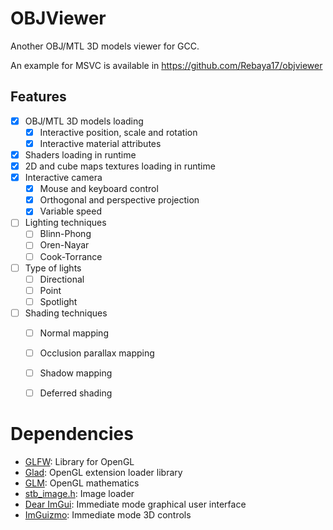 # OBJViewer

Another OBJ/MTL 3D models viewer for GCC.

An example for MSVC is available in <https://github.com/Rebaya17/objviewer>


## Features

- [x] OBJ/MTL 3D models loading
  - [x] Interactive position, scale and rotation
  - [x] Interactive material attributes
- [x] Shaders loading in runtime
- [x] 2D and cube maps textures loading in runtime
- [x] Interactive camera
  - [x] Mouse and keyboard control
  - [x] Orthogonal and perspective projection
  - [x] Variable speed
- [ ] Lighting techniques
  - [ ] Blinn-Phong
  - [ ] Oren-Nayar
  - [ ] Cook-Torrance
- [ ] Type of lights
  - [ ] Directional
  - [ ] Point
  - [ ] Spotlight
- [ ] Shading techniques
  - [ ] Normal mapping
  - [ ] Occlusion parallax mapping
  - [ ] Shadow mapping
  - [ ] Deferred shading


# Dependencies

- [GLFW]\: Library for OpenGL
- [Glad]\: OpenGL extension loader library
- [GLM]\: OpenGL mathematics
- [stb_image.h]\: Image loader
- [Dear ImGui]\: Immediate mode graphical user interface
- [ImGuizmo]\: Immediate mode 3D controls


[//]: # "Links references"

[GLFW]: https://www.glfw.org/
[Glad]: https://github.com/Dav1dde/glad
[GLM]: http://glm.g-truc.net/
[stb_image.h]: https://github.com/nothings/stb
[Dear ImGui]: https://github.com/ocornut/imgui
[ImGuizmo]: https://github.com/CedricGuillemet/ImGuizmo